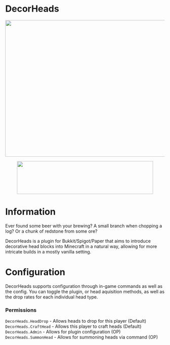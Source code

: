 # DecorHeads
<p align="center">
  <img width="768" height="432" src="https://i.imgur.com/eCd1yYu.png">
</p> 
<p align="center">
  <a href=https://github.com/Zazsona/DecorHeads/releases><img width="430" height="104" src="https://i.imgur.com/LHKZhCC.png"></a>
</p> 

# Information
Ever found some beer with your brewing? A small branch when chopping a log? Or a chunk of redstone from some ore?

DecorHeads is a plugin for Bukkit/Spigot/Paper that aims to introduce decorative head blocks into Minecraft in a natural way, allowing for more intricate builds in a mostly vanilla setting.

# Configuration

DecorHeads supports configuration through in-game commands as well as the config.
You can toggle the plugin, or head aquisition methods, as well as the drop rates for each individual head type.

### Permissions

`DecorHeads.HeadDrop` - Allows heads to drop for this player (Default)  
`DecorHeads.CraftHead` - Allows this player to craft heads (Default)  
`DecorHeads.Admin` - Allows for plugin configuration (OP)  
`DecorHeads.SummonHead` - Allows for summoning heads via command (OP)  
